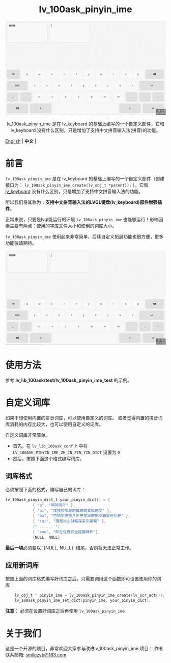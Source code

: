 
<h1 align="center"> lv_100ask_pinyin_ime</h1>

<p align="center">
<img src="./lv_100ask_pinyin_ime.gif">
</p>
<p align="center">
lv_100ask_pinyin_ime 是在 lv_keyboard 的基础上编写的一个自定义部件，它和 lv_keyboard 没有什么区别，只是增加了支持中文拼音输入法(拼音)的功能。
</p>


[English](README.md) | **中文** |


# 前言
`lv_100ask_pinyin_ime` 是在 lv_keyboard 的基础上编写的一个自定义部件（创建接口为：  `lv_100ask_pinyin_ime_create(lv_obj_t *parent));` ），它和 [lv_keyboard](https://docs.lvgl.io/master/widgets/extra/keyboard.html) 没有什么区别，只是增加了支持中文拼音输入法的功能。

所以我们将其称为：**支持中文拼音输入法的LVGL键盘(lv_keyboard)部件增强插件**。

正常来说，只要是lvgl能运行的环境 `lv_100ask_pinyin_ime` 也能够运行！影响因素主要有两点：使用的字库文件大小和使用的词库大小。

`lv_100ask_pinyin_ime` 使用起来非常简单，后续自定义拓展功能也很方便，更多功能敬请期待。

![](./lv_100ask_pinyin_ime.gif)


# 使用方法
参考 **lv_lib_100ask/test/lv_100ask_pinyin_ime_test** 的示例。

# 自定义词库
如果不想使用内置的拼音词库，可以使用自定义的词库。
或者觉得内置的拼音词库消耗的内存比较大，也可以使用自定义的词库。

自定义词库非常简单。
- 首先，在 `lv_lib_100ask_conf.h` 中将 `LV_100ASK_PINYIN_IME_ZH_CN_PIN_YIN_DICT` 设置为 `0`
- 然后，按照下面这个格式编写词库。

## 词库格式

必须按照下面的格式，编写自己的词库：

```c
lv_100ask_pinyin_dict_t your_pinyin_dict[] = {
            { "a", "啊阿呵吖" },
            { "ai", "埃挨哎唉哀皑蔼矮碍爱隘癌艾" },
            { "ba", "芭捌叭吧笆八疤巴拔跋靶把坝霸罢爸扒耙" },
            { "cai", "猜裁材才财睬踩采彩菜蔡" },
            /* ...... */
            { "zuo", "昨左佐做作坐座撮琢柞"},
            {NULL, NULL}

```

**最后一项**必须要以 '{NULL, NULL}' 结尾，否则将无法正常工作。

## 应用新词库

按照上面的词库格式编写好词库之后，只需要调用这个函数即可设置使用你的词库：

```c
    lv_obj_t * pinyin_ime = lv_100ask_pinyin_ime_create(lv_scr_act());
    lv_100ask_pinyin_ime_set_dict(pinyin_ime, your_pinyin_dict);
```

**注意**： 必须在设置好词库之后再使用 `lv_100ask_pinyin_ime`


# 关于我们
这是一个开源的项目，非常欢迎大家参与改进lv_100ask_pinyin_ime 项目！
作者联系邮箱: smilezyb@163.com